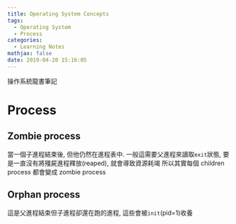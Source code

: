 ```yaml
---
title: Operating System Concepts
tags:
  - Operating System
  - Process
categories:
  - Learning Notes
mathjax: false
date: 2019-04-20 15:16:05
---
```


操作系統龍書筆記

<!--more-->

# Process
## Zombie process
當一個子進程結束後, 但他仍然在進程表中. 一般這需要父進程來讀取` exit `狀態, 要是一直沒有將殭屍進程釋放(reaped), 就會導致資源耗竭
所以其實每個 children process 都會變成 zombie process
## Orphan process
這是父進程結束但子進程卻還在跑的進程, 這些會被`init`(pid=1)收養

